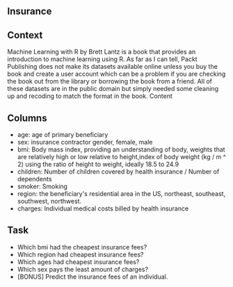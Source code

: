 Insurance
---

## Context

Machine Learning with R by Brett Lantz is a book that provides an introduction to machine learning using R. As far as I can tell, Packt Publishing does not make its datasets available online unless you buy the book and create a user account which can be a problem if you are checking the book out from the library or borrowing the book from a friend. All of these datasets are in the public domain but simply needed some cleaning up and recoding to match the format in the book.
Content

## Columns

- age: age of primary beneficiary
- sex: insurance contractor gender, female, male
- bmi: Body mass index, providing an understanding of body, weights that are relatively high or low relative to height,index of body weight (kg / m ^ 2) using the ratio of height to weight, ideally 18.5 to 24.9
- children: Number of children covered by health insurance / Number of dependents
- smoker: Smoking
- region: the beneficiary's residential area in the US, northeast, southeast, southwest, northwest.
- charges: Individual medical costs billed by health insurance

## Task

- Which bmi had the cheapest insurance fees?
- Which region had cheapest insurance fees?
- Which ages had cheapest insurance fees?
- Which sex pays the least amount of charges?
- [BONUS] Predict the insurance fees of an individual.